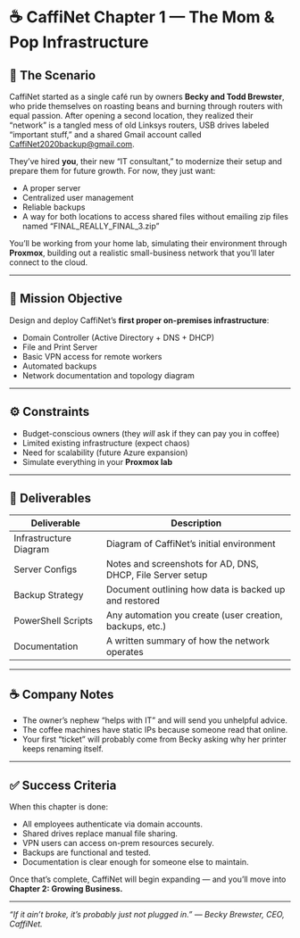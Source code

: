 # ☕ CaffiNet Chapter 1 — The Mom & Pop Infrastructure

## 📖 The Scenario

CaffiNet started as a single café run by owners **Becky and Todd Brewster**, who pride themselves on roasting beans and burning through routers with equal passion. After opening a second location, they realized their “network” is a tangled mess of old Linksys routers, USB drives labeled “important stuff,” and a shared Gmail account called CaffiNet2020backup@gmail.com.

They’ve hired **you**, their new “IT consultant,” to modernize their setup and prepare them for future growth. For now, they just want:
- A proper server
- Centralized user management
- Reliable backups
- A way for both locations to access shared files without emailing zip files named “FINAL_REALLY_FINAL_3.zip”

You’ll be working from your home lab, simulating their environment through **Proxmox**, building out a realistic small-business network that you’ll later connect to the cloud.

---

## 🎯 Mission Objective

Design and deploy CaffiNet’s **first proper on-premises infrastructure**:
- Domain Controller (Active Directory + DNS + DHCP)
- File and Print Server
- Basic VPN access for remote workers
- Automated backups
- Network documentation and topology diagram

---

## ⚙️ Constraints

- Budget-conscious owners (they *will* ask if they can pay you in coffee)
- Limited existing infrastructure (expect chaos)
- Need for scalability (future Azure expansion)
- Simulate everything in your **Proxmox lab**

---

## 🧩 Deliverables

| Deliverable | Description |
|--------------|-------------|
| Infrastructure Diagram | Diagram of CaffiNet’s initial environment |
| Server Configs | Notes and screenshots for AD, DNS, DHCP, File Server setup |
| Backup Strategy | Document outlining how data is backed up and restored |
| PowerShell Scripts | Any automation you create (user creation, backups, etc.) |
| Documentation | A written summary of how the network operates |

---

## ☕ Company Notes

- The owner’s nephew “helps with IT” and will send you unhelpful advice.  
- The coffee machines have static IPs because someone read that online.  
- Your first “ticket” will probably come from Becky asking why her printer keeps renaming itself.  

---

## ✅ Success Criteria

When this chapter is done:
- All employees authenticate via domain accounts.
- Shared drives replace manual file sharing.
- VPN users can access on-prem resources securely.
- Backups are functional and tested.
- Documentation is clear enough for someone else to maintain.

Once that’s complete, CaffiNet will begin expanding — and you’ll move into **Chapter 2: Growing Business.**

---

*“If it ain’t broke, it’s probably just not plugged in.” — Becky Brewster, CEO, CaffiNet.*
